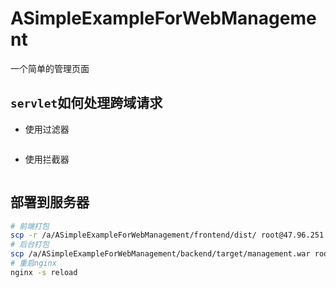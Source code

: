 # ASimpleExampleForWebManagement
一个简单的管理页面
## ```servlet```如何处理跨域请求
* 使用过滤器
```sh
```
* 使用拦截器
```sh
```
## 部署到服务器
```sh
# 前端打包
scp -r /a/ASimpleExampleForWebManagement/frontend/dist/ root@47.96.251.225:/home/www/dist/
# 后台打包
scp /a/ASimpleExampleForWebManagement/backend/target/management.war root@47.96.251.225:/usr/local/apache-tomcat-9.0.37/webapps/
# 重启nginx
nginx -s reload
```
